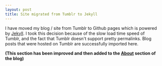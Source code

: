 ```yaml
---
layout: post
title: Site migrated from Tumblr to Jekyll
---
```


I have moved my blog / site from Tumblr to Github pages which is powered by [Jekyll](http://jekyllrb.com/). I took this decision because of the slow load time speed of Tumblr, and the fact that Tumblr doesn't support pretty permalinks. Blog posts that were hosted on Tumblr are successfully imported here.

**(This section has been improved and then added to the [About](http://danyalzia.com/about) section of the blog)**

